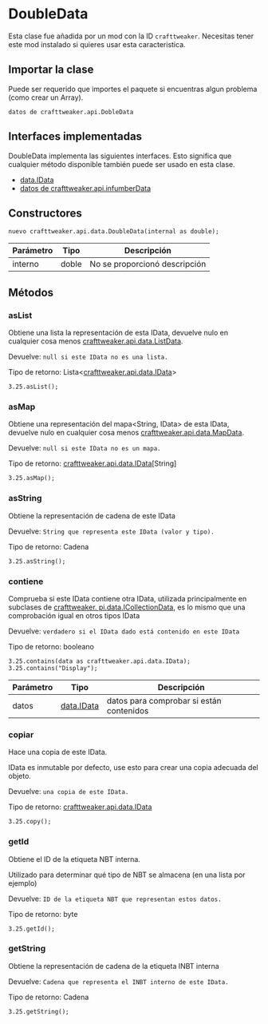 # DoubleData



Esta clase fue añadida por un mod con la ID  `crafttweaker`. Necesitas tener este mod instalado si quieres usar esta caracteristica.

## Importar la clase
Puede ser requerido que importes el paquete si encuentras algun problema (como crear un Array).
```zenscript
datos de crafttweaker.api.DobleData
```

## Interfaces implementadas
DoubleData implementa las siguientes interfaces. Esto significa que cualquier método disponible también puede ser usado en esta clase.
- [data.IData](/vanilla/api/data/IData)
- [datos de crafttweaker.api.infumberData](/vanilla/api/data/INumberData)

## Constructores
```zenscript
nuevo crafttweaker.api.data.DoubleData(internal as double);
```
| Parámetro | Tipo  | Descripción                   |
| --------- | ----- | ----------------------------- |
| interno   | doble | No se proporcionó descripción |



## Métodos
### asList

Obtiene una lista<IData> la representación de esta IData, devuelve nulo en cualquier cosa menos [crafttweaker.api.data.ListData](/vanilla/api/data/ListData).

 Devuelve: `null si este IData no es una lista.`

Tipo de retorno: Lista&lt;[crafttweaker.api.data.IData](/vanilla/api/data/IData)&gt;

```zenscript
3.25.asList();
```

### asMap

Obtiene una representación del mapa<String, IData> de esta IData, devuelve nulo en cualquier cosa menos [crafttweaker.api.data.MapData](/vanilla/api/data/MapData).

 Devuelve: `null si este IData no es un mapa.`

Tipo de retorno: [crafttweaker.api.data.IData](/vanilla/api/data/IData)[String]

```zenscript
3.25.asMap();
```

### asString

Obtiene la representación de cadena de este IData

 Devuelve: `String que representa este IData (valor y tipo).`

Tipo de retorno: Cadena

```zenscript
3.25.asString();
```

### contiene

Comprueba si este IData contiene otra IData, utilizada principalmente en subclases de [crafttweaker. pi.data.ICollectionData](/vanilla/api/data/ICollectionData), es lo mismo que una comprobación igual en otros tipos IData

 Devuelve: `verdadero si el IData dado está contenido en este IData`

Tipo de retorno: booleano

```zenscript
3.25.contains(data as crafttweaker.api.data.IData);
3.25.contains("Display");
```

| Parámetro | Tipo                                  | Descripción                              |
| --------- | ------------------------------------- | ---------------------------------------- |
| datos     | [data.IData](/vanilla/api/data/IData) | datos para comprobar si están contenidos |


### copiar

Hace una copia de este IData.

 IData es inmutable por defecto, use esto para crear una copia adecuada del objeto.

 Devuelve: `una copia de este IData.`

Tipo de retorno: [crafttweaker.api.data.IData](/vanilla/api/data/IData)

```zenscript
3.25.copy();
```

### getId

Obtiene el ID de la etiqueta NBT interna.

 Utilizado para determinar qué tipo de NBT se almacena (en una lista por ejemplo)

 Devuelve: `ID de la etiqueta NBT que representan estos datos.`

Tipo de retorno: byte

```zenscript
3.25.getId();
```

### getString

Obtiene la representación de cadena de la etiqueta INBT interna

 Devuelve: `Cadena que representa el INBT interno de este IData.`

Tipo de retorno: Cadena

```zenscript
3.25.getString();
```


